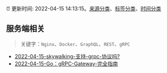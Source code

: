 :alarm_clock: 更新时间: 2022-04-15 14:13:15。[来源分类](../README.md)、[标签分类](../TAGS.md)、[时间分类](../TIMELINE.md)

## 服务端相关


> 关键字：`Nginx`、`Docker`、`GraphQL`、`REST`、`gRPC`



- [2022-04-15-skywalking-支持-grpc-协议吗?](https://www.v2ex.com/t/847211) 
- [2022-04-15-Go：gRPC-Gateway-完全指南](https://toutiao.io/k/vcolg8n) 